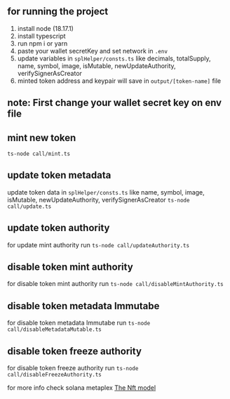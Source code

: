 ## for running the project
1. install node (18.17.1)
2. install typescript
3. run npm i or yarn
4. paste your wallet secretKey and set network in `.env` 
5. update variables in `splHelper/consts.ts`
  like decimals, totalSupply, name, symbol, image, isMutable, newUpdateAuthority, verifySignerAsCreator
6. minted token address and keypair will save in `output/[token-name]` file

## note: First change your wallet secret key on env file
## mint new token
`ts-node call/mint.ts`

## update token metadata 
update token data in `splHelper/consts.ts`
like name, symbol, image, isMutable, newUpdateAuthority, verifySignerAsCreator
`ts-node call/update.ts`

## update token authority 
for update mint authority run `ts-node call/updateAuthority.ts`

## disable token mint authority 
for disable token mint authority  run `ts-node call/disableMintAuthority.ts`

## disable token metadata Immutabe 
for disable token metadata Immutabe  run `ts-node call/disableMetadataMutable.ts`

## disable token freeze  authority
for disable token freeze  authority run `ts-node call/disableFreezeAuthority.ts`


for more info check solana metaplex [The Nft model](https://github.com/metaplex-foundation/js?tab=readme-ov-file#the-nft-model)
